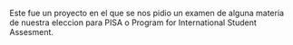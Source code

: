 Este fue un proyecto en el que se nos pidio un examen de alguna materia de nuestra eleccion para PISA o Program for International Student Assesment.

